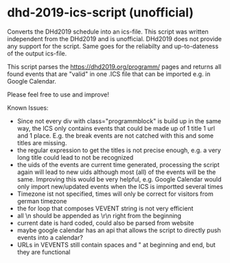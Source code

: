 # dhd-2019-ics-script (unofficial)
Converts the DHd2019 schedule into an ics-file. This script was written independent from the DHd2019 and is unofficial. DHd2019 does not provide any support for the script. Same goes for the reliabilty and up-to-dateness of the output ics-file.

This script parses the https://dhd2019.org/programm/ pages and returns all found events that are "valid" in one .ICS file that can be imported e.g. in Google Calendar.

Please feel free to use and improve!

Known Issues:
* Since not every div with class="programmblock" is build up in the same way, the ICS only contains events that could be made up of 1 title 1 url and 1 place. E.g. the break events are not catched with this and some titles are missing.
* the regular expression to get the titles is not precise enough, e.g. a very long title could lead to not be recognized
* the uids of the events are current time generated, processing the script again will lead to new uids although most (all) of the events will be the same. Improving this would be very helpful, e.g. Google Calendar would only import new/updated events when the ICS is importted several times
* Timezone ist not specified, times will only be correct for visitors from german timezone
* the for loop that composes VEVENT string is not very efficient
* all \n should be appended as \r\n right from the beginning
* current date is hard coded, could also be parsed from website
* maybe google calendar has an api that allows the script to directly push events into a calendar?
* URLs in VEVENTS still contain spaces and " at beginning and end, but they are functional
